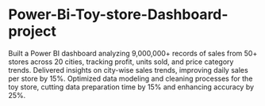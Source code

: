 # Power-Bi-Toy-store-Dashboard-project
 Built a Power BI dashboard analyzing 9,000,000+ records of sales from 50+ stores across 20 cities, tracking profit, units sold, and price category trends.
 Delivered insights on city-wise sales trends, improving daily sales per store by 15%.
 Optimized data modeling and cleaning processes for the toy store, cutting data preparation time by 15% and enhancing accuracy by 25%.
